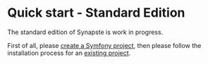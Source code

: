 # Quick start - Standard Edition

The standard edition of Synapste is work in progress.

First of all, please [create a Symfony project](http://symfony.com/doc/current/setup.html), then please follow the installation process for an [existing project](2_bootstraped_project.md).
